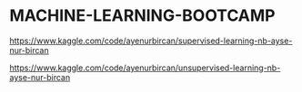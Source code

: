 # MACHINE-LEARNING-BOOTCAMP


https://www.kaggle.com/code/ayenurbircan/supervised-learning-nb-ayse-nur-bircan

https://www.kaggle.com/code/ayenurbircan/unsupervised-learning-nb-ayse-nur-bircan
